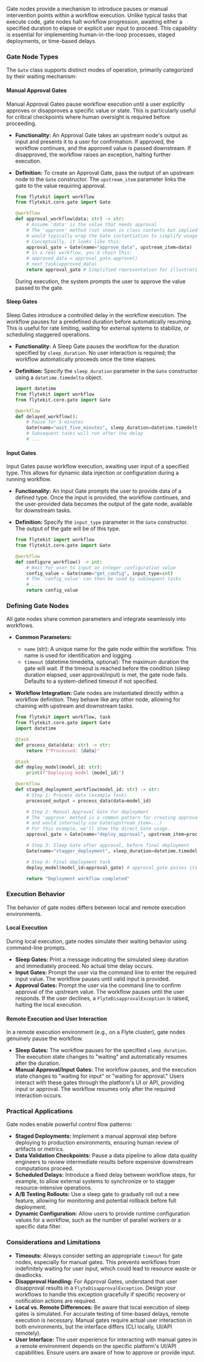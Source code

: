 
<!--
help_text: ''
key: summary_gate_nodes_(manual_approval_and_sleep)_688fea64-9fe3-44b1-a75d-be46d835a7d1
modules:
- flytekit.core.gate
questions_to_answer: []
type: summary

-->
Gate nodes provide a mechanism to introduce pauses or manual intervention points within a workflow execution. Unlike typical tasks that execute code, gate nodes halt workflow progression, awaiting either a specified duration to elapse or explicit user input to proceed. This capability is essential for implementing human-in-the-loop processes, staged deployments, or time-based delays.

### Gate Node Types

The `Gate` class supports distinct modes of operation, primarily categorized by their waiting mechanism:

#### Manual Approval Gates

Manual Approval Gates pause workflow execution until a user explicitly approves or disapproves a specific value or state. This is particularly useful for critical checkpoints where human oversight is required before proceeding.

*   **Functionality:** An Approval Gate takes an upstream node's output as input and presents it to a user for confirmation. If approved, the workflow continues, and the approved value is passed downstream. If disapproved, the workflow raises an exception, halting further execution.
*   **Definition:** To create an Approval Gate, pass the output of an upstream node to the `Gate` constructor. The `upstream_item` parameter links the gate to the value requiring approval.

    ```python
    from flytekit import workflow
    from flytekit.core.gate import Gate

    @workflow
    def approval_workflow(data: str) -> str:
        # Assume 'data' is the value that needs approval
        # The 'approve' method (not shown in class contents but implied by usage)
        # would typically wrap the Gate instantiation to simplify usage.
        # Conceptually, it looks like this:
        approval_gate = Gate(name="approve_data", upstream_item=data)
        # In a real workflow, you'd chain this:
        # approved_data = approval_gate.approve()
        # next_task(approved_data)
        return approval_gate # Simplified representation for illustration
    ```

    During execution, the system prompts the user to approve the value passed to the gate.

#### Sleep Gates

Sleep Gates introduce a controlled delay in the workflow execution. The workflow pauses for a predefined duration before automatically resuming. This is useful for rate limiting, waiting for external systems to stabilize, or scheduling staggered operations.

*   **Functionality:** A Sleep Gate pauses the workflow for the duration specified by `sleep_duration`. No user interaction is required; the workflow automatically proceeds once the time elapses.
*   **Definition:** Specify the `sleep_duration` parameter in the `Gate` constructor using a `datetime.timedelta` object.

    ```python
    import datetime
    from flytekit import workflow
    from flytekit.core.gate import Gate

    @workflow
    def delayed_workflow():
        # Pause for 5 minutes
        Gate(name="wait_five_minutes", sleep_duration=datetime.timedelta(minutes=5))
        # Subsequent tasks will run after the delay
        # ...
    ```

#### Input Gates

Input Gates pause workflow execution, awaiting user input of a specified type. This allows for dynamic data injection or configuration during a running workflow.

*   **Functionality:** An Input Gate prompts the user to provide data of a defined type. Once the input is provided, the workflow continues, and the user-provided data becomes the output of the gate node, available for downstream tasks.
*   **Definition:** Specify the `input_type` parameter in the `Gate` constructor. The output of the gate will be of this type.

    ```python
    from flytekit import workflow
    from flytekit.core.gate import Gate

    @workflow
    def configure_workflow() -> int:
        # Wait for user to input an integer configuration value
        config_value = Gate(name="get_config", input_type=int)
        # The 'config_value' can then be used by subsequent tasks
        # ...
        return config_value
    ```

### Defining Gate Nodes

All gate nodes share common parameters and integrate seamlessly into workflows.

*   **Common Parameters:**
    *   `name` (str): A unique name for the gate node within the workflow. This name is used for identification and logging.
    *   `timeout` (datetime.timedelta, optional): The maximum duration the gate will wait. If the timeout is reached before the condition (sleep duration elapsed, user approval/input) is met, the gate node fails. Defaults to a system-defined timeout if not specified.

*   **Workflow Integration:** Gate nodes are instantiated directly within a workflow definition. They behave like any other node, allowing for chaining with upstream and downstream tasks.

    ```python
    from flytekit import workflow, task
    from flytekit.core.gate import Gate
    import datetime

    @task
    def process_data(data: str) -> str:
        return f"Processed: {data}"

    @task
    def deploy_model(model_id: str):
        print(f"Deploying model {model_id}")

    @workflow
    def staged_deployment_workflow(model_id: str) -> str:
        # Step 1: Process data (example task)
        processed_output = process_data(data=model_id)

        # Step 2: Manual Approval Gate for deployment
        # The 'approve' method is a common pattern for creating approval gates
        # and would internally use Gate(upstream_item=...)
        # For this example, we'll show the direct Gate usage.
        approval_gate = Gate(name="deploy_approval", upstream_item=processed_output)

        # Step 3: Sleep Gate after approval, before final deployment
        Gate(name="stagger_deployment", sleep_duration=datetime.timedelta(minutes=10))

        # Step 4: Final deployment task
        deploy_model(model_id=approval_gate) # approval_gate passes its approved value

        return "Deployment workflow completed"
    ```

### Execution Behavior

The behavior of gate nodes differs between local and remote execution environments.

#### Local Execution

During local execution, gate nodes simulate their waiting behavior using command-line prompts.

*   **Sleep Gates:** Print a message indicating the simulated sleep duration and immediately proceed. No actual time delay occurs.
*   **Input Gates:** Prompt the user via the command line to enter the required input value. The workflow pauses until valid input is provided.
*   **Approval Gates:** Prompt the user via the command line to confirm approval of the upstream value. The workflow pauses until the user responds. If the user declines, a `FlyteDisapprovalException` is raised, halting the local execution.

#### Remote Execution and User Interaction

In a remote execution environment (e.g., on a Flyte cluster), gate nodes genuinely pause the workflow.

*   **Sleep Gates:** The workflow pauses for the specified `sleep_duration`. The execution state changes to "waiting" and automatically resumes after the duration.
*   **Manual Approval/Input Gates:** The workflow pauses, and the execution state changes to "waiting for input" or "waiting for approval." Users interact with these gates through the platform's UI or API, providing input or approval. The workflow resumes only after the required interaction occurs.

### Practical Applications

Gate nodes enable powerful control flow patterns:

*   **Staged Deployments:** Implement a manual approval step before deploying to production environments, ensuring human review of artifacts or metrics.
*   **Data Validation Checkpoints:** Pause a data pipeline to allow data quality engineers to review intermediate results before expensive downstream computations proceed.
*   **Scheduled Delays:** Introduce a fixed delay between workflow steps, for example, to allow external systems to synchronize or to stagger resource-intensive operations.
*   **A/B Testing Rollouts:** Use a sleep gate to gradually roll out a new feature, allowing for monitoring and potential rollback before full deployment.
*   **Dynamic Configuration:** Allow users to provide runtime configuration values for a workflow, such as the number of parallel workers or a specific data filter.

### Considerations and Limitations

*   **Timeouts:** Always consider setting an appropriate `timeout` for gate nodes, especially for manual gates. This prevents workflows from indefinitely waiting for user input, which could lead to resource waste or deadlocks.
*   **Disapproval Handling:** For Approval Gates, understand that user disapproval results in a `FlyteDisapprovalException`. Design your workflows to handle this exception gracefully if specific recovery or notification actions are required.
*   **Local vs. Remote Differences:** Be aware that local execution of sleep gates is simulated. For accurate testing of time-based delays, remote execution is necessary. Manual gates require actual user interaction in both environments, but the interface differs (CLI locally, UI/API remotely).
*   **User Interface:** The user experience for interacting with manual gates in a remote environment depends on the specific platform's UI/API capabilities. Ensure users are aware of how to approve or provide input.
<!--
key: summary_gate_nodes_(manual_approval_and_sleep)_688fea64-9fe3-44b1-a75d-be46d835a7d1
type: summary_end

-->
<!--
code_unit: flytekit.core.gate.Gate.sleep_duration
code_unit_type: class
help_text: ''
key: example_34eec7be-95ac-4459-a788-bb54bbb9a2ad
type: example

-->
<!--
code_unit: flytekit.core.gate.Gate.input_type
code_unit_type: class
help_text: ''
key: example_115e5176-7457-4d20-b4b9-c8cd925fcfec
type: example

-->
<!--
code_unit: flytekit.core.gate.Gate.local_execute
code_unit_type: class
help_text: ''
key: example_e355243e-b05e-4e93-ab69-84674774e6d2
type: example

-->